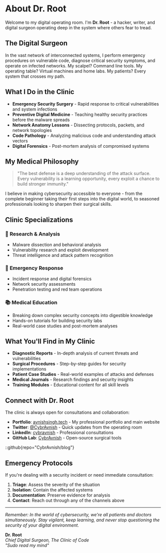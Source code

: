# About Dr. Root

Welcome to my digital operating room. I'm **Dr. Root** - a hacker, writer, and digital surgeon operating deep in the system where others fear to tread.

## The Digital Surgeon

In the vast network of interconnected systems, I perform emergency procedures on vulnerable code, diagnose critical security symptoms, and operate on infected networks. My scalpel? Command line tools. My operating table? Virtual machines and home labs. My patients? Every system that crosses my path.

## What I Do in the Clinic

- **Emergency Security Surgery** - Rapid response to critical vulnerabilities and system infections
- **Preventive Digital Medicine** - Teaching healthy security practices before the malware spreads
- **Network Anatomy Lessons** - Dissecting protocols, packets, and network topologies
- **Code Pathology** - Analyzing malicious code and understanding attack vectors
- **Digital Forensics** - Post-mortem analysis of compromised systems

## My Medical Philosophy

> "The best defense is a deep understanding of the attack surface. Every vulnerability is a learning opportunity, every exploit a chance to build stronger immunity."

I believe in making cybersecurity accessible to everyone - from the complete beginner taking their first steps into the digital world, to seasoned professionals looking to sharpen their surgical skills.

## Clinic Specializations

### 🔬 **Research & Analysis**

- Malware dissection and behavioral analysis
- Vulnerability research and exploit development
- Threat intelligence and attack pattern recognition

### 🏥 **Emergency Response**

- Incident response and digital forensics
- Network security assessments
- Penetration testing and red team operations

### 📚 **Medical Education**

- Breaking down complex security concepts into digestible knowledge
- Hands-on tutorials for building security labs
- Real-world case studies and post-mortem analyses

## What You'll Find in My Clinic

- **Diagnostic Reports** - In-depth analysis of current threats and vulnerabilities
- **Surgical Procedures** - Step-by-step guides for security implementations
- **Patient Case Studies** - Real-world examples of attacks and defenses
- **Medical Journals** - Research findings and security insights
- **Training Modules** - Educational content for all skill levels

## Connect with Dr. Root

The clinic is always open for consultations and collaboration:

- **Portfolio**: [avnishsingh.tech](https://avnishsingh.tech) - My professional portfolio and main website
- **Twitter**: [@CybrAvnish](https://X.com/CybrAvnish) - Quick updates from the operating room
- **LinkedIn**: [cybravnish](https://linkedin.com/in/cybravnish/) - Professional consultations
- **GitHub Lab**: [CybrAvnish](https://github.com/CybrAvnish) - Open-source surgical tools

::github{repo="CybrAvnish/blog"}

## Emergency Protocols

If you're dealing with a security incident or need immediate consultation:

1. **Triage**: Assess the severity of the situation
2. **Isolation**: Contain the affected systems
3. **Documentation**: Preserve evidence for analysis
4. **Contact**: Reach out through any of the channels above

---

_Remember: In the world of cybersecurity, we're all patients and doctors simultaneously. Stay vigilant, keep learning, and never stop questioning the security of your digital environment._

**Dr. Root**  
_Chief Digital Surgeon, The Clinic of Code_  
_"Sudo read my mind"_
